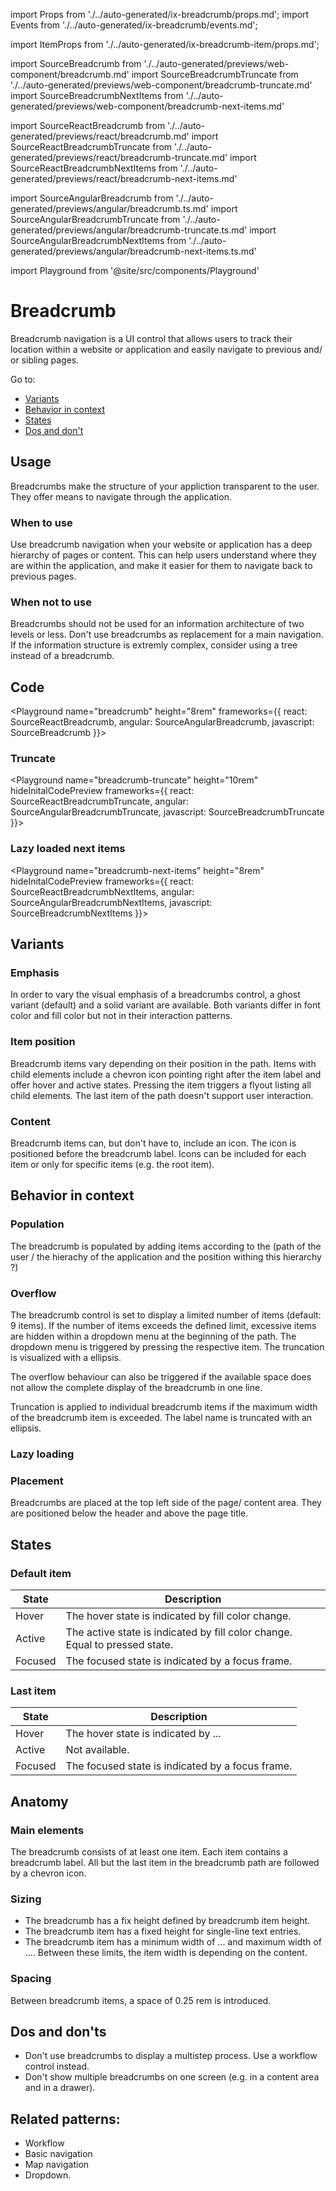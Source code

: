import Props from './../auto-generated/ix-breadcrumb/props.md';
import Events from './../auto-generated/ix-breadcrumb/events.md';

import ItemProps from './../auto-generated/ix-breadcrumb-item/props.md';

import SourceBreadcrumb from './../auto-generated/previews/web-component/breadcrumb.md'
import SourceBreadcrumbTruncate from './../auto-generated/previews/web-component/breadcrumb-truncate.md'
import SourceBreadcrumbNextItems from './../auto-generated/previews/web-component/breadcrumb-next-items.md'

import SourceReactBreadcrumb from './../auto-generated/previews/react/breadcrumb.md'
import SourceReactBreadcrumbTruncate from './../auto-generated/previews/react/breadcrumb-truncate.md'
import SourceReactBreadcrumbNextItems from './../auto-generated/previews/react/breadcrumb-next-items.md'

import SourceAngularBreadcrumb from './../auto-generated/previews/angular/breadcrumb.ts.md'
import SourceAngularBreadcrumbTruncate from './../auto-generated/previews/angular/breadcrumb-truncate.ts.md'
import SourceAngularBreadcrumbNextItems from './../auto-generated/previews/angular/breadcrumb-next-items.ts.md'

import Playground from '@site/src/components/Playground'

# Breadcrumb

Breadcrumb navigation is a UI control that allows users to track their location within a website or application and easily navigate to previous and/ or sibling pages.

<!-- What is offered by the iX component?  -->

<!-- Add here illustration/ example breadcrumb overview -->

Go to:
- [Variants](#variants)
- [Behavior in context](#behavior-in-context)
- [States](#states)
- [Dos and don't](#dos-and-don't)

## Usage

Breadcrumbs make the structure of your appliction transparent to the user. They offer means to navigate through the application.

### When to use

Use breadcrumb navigation when your website or application has a deep hierarchy of pages or content. This can help users understand where they are within the application, and make it easier for them to navigate back to previous pages.

### When not to use

Breadcrumbs should not be used for an information architecture of two levels or less. Don't use breadcrumbs as replacement for a main navigation. If the information structure is extremly complex, consider using a tree instead of a breadcrumb. 

## Code

<Playground
name="breadcrumb"
height="8rem"
frameworks={{
    react: SourceReactBreadcrumb,
    angular: SourceAngularBreadcrumb,
    javascript: SourceBreadcrumb
}}>
</Playground>

### Truncate

<Playground
name="breadcrumb-truncate"
height="10rem"
hideInitalCodePreview
frameworks={{
    react: SourceReactBreadcrumbTruncate,
    angular: SourceAngularBreadcrumbTruncate,
    javascript: SourceBreadcrumbTruncate
}}>
</Playground>

### Lazy loaded next items

<Playground
name="breadcrumb-next-items"
height="8rem"
hideInitalCodePreview
frameworks={{
    react: SourceReactBreadcrumbNextItems,
    angular: SourceAngularBreadcrumbNextItems,
    javascript: SourceBreadcrumbNextItems
}}>
</Playground>


## Variants

### Emphasis 

In order to vary the visual emphasis of a breadcrumbs control, a ghost variant (default) and a solid variant are available. Both variants differ in font color and fill color but not in their interaction patterns.

### Item position

Breadcrumb items vary depending on their position in the path. Items with child elements include a chevron icon pointing right after the item label and offer hover and active states. Pressing the item triggers a flyout listing all child elements. The last item of the path doesn't support user interaction.

### Content

Breadcrumb items can, but don't have to, include an icon. The icon is positioned before the breadcrumb label. Icons can be included for each item or only for specific items (e.g. the root item).

## Behavior in context

### Population

The breadcrumb is populated by adding items according to the (path of the user / the hierachy of the application and the position withing this hierarchy ?)

<!-- which one is it? -->

### Overflow 

The breadcrumb control is set to display a limited number of items (default: 9 items). If the number of items exceeds the defined limit, excessive items are hidden within a dropdown menu at the beginning of the path. The dropdown menu is triggered by pressing the respective item. The truncation is visualized with a ellipsis.

The overflow behaviour can also be triggered if the available space does not allow the complete display of the breadcrumb in one line.

<!-- Open question: ellipsis is text or icon?  -->

Truncation is applied to individual breadcrumb items if the maximum width of the breadcrumb item is exceeded. The label name is truncated with an ellipsis.

<!-- add example overflow & truncation-->
<!-- Open question: How is the limit defined for the labels? -->

### Lazy loading

<!-- add example -->
<!-- Open question: How is it done? -->

### Placement

Breadcrumbs are placed at the top left side of the page/ content area. They are positioned below the header and above the page title.

## States

### Default item

| State   | Description                                                                 |
| --------| --------------------------------------------------------------------------- |
| Hover   | The hover state is indicated by fill color change.                          |
| Active  | The active state is indicated by fill color change. Equal to pressed state. |
| Focused | The focused state is indicated by a focus frame.                            |

### Last item

| State   | Description                                                                 |
| --------| --------------------------------------------------------------------------- |
| Hover   | The hover state is indicated by ...                      |
| Active  | Not available.                                                              |
| Focused | The focused state is indicated by a focus frame.                            |

<!-- focused state on last item/ no siblings available? -->
<!-- hover state last item: bold in light theme, white in dark theme? -->

## Anatomy

### Main elements

The breadcrumb consists of at least one item. Each item contains a breadcrumb label. All but the last item in the breadcrumb path are followed by a chevron icon. 

### Sizing

- The breadcrumb has a fix height defined by breadcrumb item height.
- The breadcrumb item has a fixed height for single-line text entries.
- The breadcrumb item has a minimum width of ... and maximum width of .... Between these limits, the item width is depending on the content.

### Spacing

Between breadcrumb items, a space of 0.25 rem is introduced. 

## Dos and don'ts

- Don't use breadcrumbs to display a multistep process. Use a workflow control instead.
- Don't show multiple breadcrumbs on one screen (e.g. in a content area and in a drawer).

## Related patterns:

- Workflow
- Basic navigation
- Map navigation
- Dropdown.
